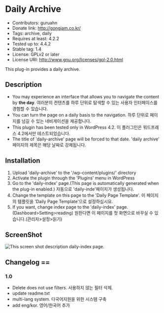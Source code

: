# Daily Archive

- Contributors: guruahn
- Donate link: http://gongjam.co.kr/
- Tags: archive, daily
- Requires at least: 4.2.2
- Tested up to: 4.4.2
- Stable tag: 1.4
- License: GPLv2 or later
- License URI: http://www.gnu.org/licenses/gpl-2.0.html

This plug-in provides a daily archive.

## Description

- You may experience an interface that allows you to navigate the content by **the day**. 여러분의 컨텐츠를 하루 단위로 탐색할 수 있는 사용자 인터페이스를 경험할 수 있습니다.
- You can turn the page on a daily basis to the navigation. 하루 단위로 페이지를 넘길 수 있는 네비게이션을 제공합니다.
- This plugin has been tested only in WordPress 4.2. 이 플러그인은 워드프레스 4.2에서만 테스트되었습니다.
- The title of 'daily-archive' page will be forced to that date. 'daily archive' 페이지의 제목은 해당 날짜로 강제됩니다.


## Installation


1. Upload 'daily-archive' to the '/wp-content/plugins/' directory
1. Activate the plugin through the 'Plugins' menu in WordPress
1. Go to the 'daily-index' page.(This page is automatically generated when the plug-in enabled.) 자동으로 'daily-inde'페이지가 생성됩니다.
1. Change the template on this page to the 'Daily Page Template'. 이 페이지의 템플릿을 'Daily Page Template'으로 설정하십시요.
1. If you want, change index page to the 'daily-index' page.(Dashboard>Setting>reading) 원한다면 이 페이지를 첫 화면으로 바꾸실 수 있습니다.(관리자>설정>읽기)

## ScreenShot

![This screen shot description daily-index page.](http://guruahn.cafe24.com/wp/daily-archive/wp-content/uploads/sites/2/2015/07/screenshot-1.png)

## Changelog ==

### 1.0

- Delete does not use filters. 사용하지 않는 필터 삭제.
- update readme.txt
- multi-lang system. 다국어지원을 위한 시스템 구축
- add eng/kor. 영어/한국어 추가
